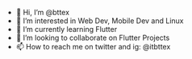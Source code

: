 - 👋 Hi, I’m @bttex
- 👀 I’m interested in Web Dev, Mobile Dev and Linux
- 🌱 I’m currently learning Flutter
- 💞️ I’m looking to collaborate on Flutter Projects
- 📫 How to reach me on twitter and ig: @itbttex

<!---
bttex/bttex is a ✨ special ✨ repository because its `README.md` (this file) appears on your GitHub profile.
You can click the Preview link to take a look at your changes.
--->
